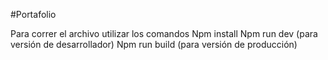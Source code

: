 #Portafolio

Para correr el archivo utilizar los comandos
Npm install
Npm run dev (para versión de desarrollador)
Npm run build (para versión de producción)
